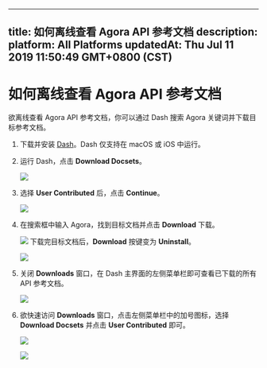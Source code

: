 
---
title: 如何离线查看 Agora API 参考文档
description: 
platform: All Platforms
updatedAt: Thu Jul 11 2019 11:50:49 GMT+0800 (CST)
---
# 如何离线查看 Agora API 参考文档
欲离线查看 Agora API 参考文档，你可以通过 Dash 搜索 Agora 关键词并下载目标参考文档。

1. 下载并安装 [Dash](https://kapeli.com/dash)。Dash 仅支持在 macOS 或 iOS 中运行。
2. 运行 Dash，点击 **Download Docsets**。
   
	 ![](https://web-cdn.agora.io/docs-files/1562815745525)
3. 选择 **User Contributed** 后，点击 **Continue**。
    
	![](https://web-cdn.agora.io/docs-files/1562815754139)
4. 在搜索框中输入 Agora，找到目标文档并点击 **Download** 下载。
   
	 ![](https://web-cdn.agora.io/docs-files/1562815768899)
   下载完目标文档后，**Download** 按键变为 **Uninstall**。
   
	 ![](https://web-cdn.agora.io/docs-files/1562815787105)
5. 关闭 **Downloads** 窗口，在 Dash 主界面的左侧菜单栏即可查看已下载的所有 API 参考文档。
   
	 ![](https://web-cdn.agora.io/docs-files/1562815685328)
6. 欲快速访问 **Downloads** 窗口，点击左侧菜单栏中的加号图标，选择 **Download Docsets** 并点击 **User Contributed** 即可。
    
	![](https://web-cdn.agora.io/docs-files/1562815706953)
		
   ![](https://web-cdn.agora.io/docs-files/1562815713991)

